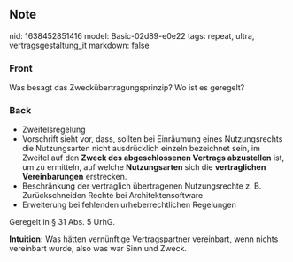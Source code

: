 ## Note
nid: 1638452851416
model: Basic-02d89-e0e22
tags: repeat, ultra, vertragsgestaltung_it
markdown: false

### Front
Was besagt das Zweckübertragungsprinzip? Wo ist es geregelt?

### Back
<ul><li>Zweifelsregelung</li><li>Vorschrift sieht vor, dass, sollten bei Einräumung eines Nutzungsrechts die Nutzungsarten nicht ausdrücklich einzeln bezeichnet sein, im Zweifel auf den <b>Zweck des abgeschlossenen Vertrags abzustellen</b> ist, um zu ermitteln, auf welche <b>Nutzungsarten </b>sich die <b>vertraglichen Vereinbarungen</b> erstrecken.
</li><li>Beschränkung der vertraglich übertragenen Nutzungsrechte z. B. Zurückschneiden Rechte bei Architektensoftware</li><li>Erweiterung bei fehlenden urheberrechtlichen Regelungen</li></ul>Geregelt in § 31 Abs. 5 UrhG.

<b>Intuition:</b>
Was hätten vernünftige Vertragspartner vereinbart, wenn nichts vereinbart wurde, also was war Sinn und Zweck.
